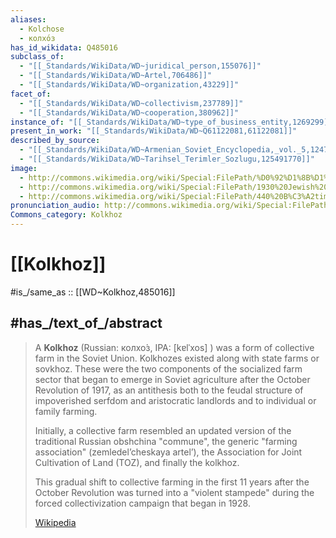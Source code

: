 ```yaml
---
aliases:
  - Kolchose
  - колхо́з
has_id_wikidata: Q485016
subclass_of:
  - "[[_Standards/WikiData/WD~juridical_person,155076]]"
  - "[[_Standards/WikiData/WD~Artel,706486]]"
  - "[[_Standards/WikiData/WD~organization,43229]]"
facet_of:
  - "[[_Standards/WikiData/WD~collectivism,237789]]"
  - "[[_Standards/WikiData/WD~cooperation,380962]]"
instance_of: "[[_Standards/WikiData/WD~type_of_business_entity,1269299]]"
present_in_work: "[[_Standards/WikiData/WD~Q61122081,61122081]]"
described_by_source:
  - "[[_Standards/WikiData/WD~Armenian_Soviet_Encyclopedia,_vol._5,124737632]]"
  - "[[_Standards/WikiData/WD~Tarihsel_Terimler_Sozlugu,125491770]]"
image:
  - http://commons.wikimedia.org/wiki/Special:FilePath/%D0%92%D1%8B%D1%88%D0%B8%D0%B1%D0%B5%D0%BC%20%D0%BA%D1%83%D0%BB%D0%B0%D0%BA%D0%BE%D0%B2%20%D0%B8%D0%B7%20%D0%BA%D0%BE%D0%BB%D1%85%D0%BE%D0%B7%D0%BE%D0%B2%201930.jpg
  - http://commons.wikimedia.org/wiki/Special:FilePath/1930%20Jewish%20kolkhoz%20AJJDC%2005.jpg
  - http://commons.wikimedia.org/wiki/Special:FilePath/440%20B%C3%A2timents%20d%27un%20ancien%20kolkhoze%20pr%C3%A8s%20de%20Djermouk.jpg
pronunciation_audio: http://commons.wikimedia.org/wiki/Special:FilePath/Ru-kolkhoz.ogg
Commons_category: Kolkhoz
---
```


# [[Kolkhoz]] 

#is_/same_as :: [[WD~Kolkhoz,485016]] 

## #has_/text_of_/abstract 

> A **Kolkhoz** (Russian: колхо́з, IPA: [kɐlˈxos] ) was a form of collective farm in the Soviet Union. 
> Kolkhozes existed along with state farms or sovkhoz. 
> These were the two components of the socialized farm sector 
> that began to emerge in Soviet agriculture after the October Revolution of 1917, 
> as an antithesis both to the feudal structure of impoverished serfdom 
> and aristocratic landlords and to individual or family farming.
>
> Initially, a collective farm resembled an updated version of the traditional Russian obshchina 
> "commune", the generic "farming association" (zemledel’cheskaya artel’), 
> the Association for Joint Cultivation of Land (TOZ), and finally the kolkhoz. 
> 
> This gradual shift to collective farming in the first 11 years after the October Revolution 
> was turned into a "violent stampede" during the forced  collectivization campaign 
> that began in 1928.
>
> [Wikipedia](https://en.wikipedia.org/wiki/Kolkhoz) 

